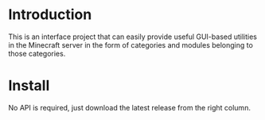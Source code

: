 # Introduction
This is an interface project that can easily provide useful GUI-based utilities in the Minecraft server in the form of categories and modules belonging to those categories.

# Install
No API is required, just download the latest release from the right column.
